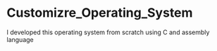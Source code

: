 # Customizre_Operating_System
I developed this operating system from scratch using C and assembly language
